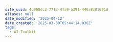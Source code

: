 ```yaml
---
site_uuid: 4d968dc3-7713-4fa9-b391-440a8381691d
aliases: null
date_modified: '2025-04-12'
date_created: '2025-03-30T05:44:14.830Z'
tags:
  - AI-Toolkit
---
```





























































